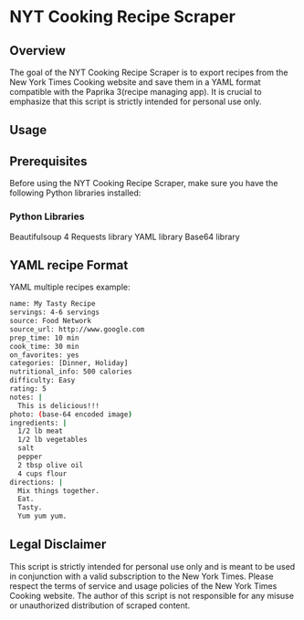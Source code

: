 # NYT Cooking Recipe Scraper

## Overview
The goal of the NYT Cooking Recipe Scraper is to export recipes from the New York Times Cooking website and save them in a YAML format compatible with the Paprika 3(recipe managing app). It is crucial to emphasize that this script is strictly intended for personal use only. 

## Usage



## Prerequisites
Before using the NYT Cooking Recipe Scraper, make sure you have the following Python libraries installed:

### Python Libraries
Beautifulsoup 4
Requests library
YAML library
Base64 library

## YAML recipe Format
YAML multiple recipes example:

```bash
name: My Tasty Recipe
servings: 4-6 servings
source: Food Network
source_url: http://www.google.com
prep_time: 10 min
cook_time: 30 min
on_favorites: yes
categories: [Dinner, Holiday]
nutritional_info: 500 calories
difficulty: Easy
rating: 5
notes: |
  This is delicious!!!
photo: (base-64 encoded image)
ingredients: |
  1/2 lb meat
  1/2 lb vegetables
  salt
  pepper
  2 tbsp olive oil
  4 cups flour
directions: |
  Mix things together.
  Eat.
  Tasty.
  Yum yum yum.
 ```
 
## Legal Disclaimer
This script is strictly intended for personal use only and is meant to be used in conjunction with a valid subscription to the New York Times. Please respect the terms of service and usage policies of the New York Times Cooking website. The author of this script is not responsible for any misuse or unauthorized distribution of scraped content.
